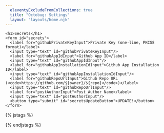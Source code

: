 ```yaml
---
  eleventyExcludeFromCollections: true
  title: "Octobug: Settings"
  layout: "layouts/home.njk"
---
```


    <h1>Secrets</h1>
    <form id="secrets">
      <label for="githubPrivateKeyInput">Private Key (one-line, PKCS8 format)</label>
      <input type="text" id="githubPrivateKeyInput"/>
      <label for="githubAppIdInput">Github App ID</label>
      <input type="text" id="githubAppIdInput"/>
      <label for="githubAppInstallationIdInput">Github App Installation ID</label>
      <input type="text" id="githubAppInstallationIdInput"/>
      <label for="githubRepoUrlInput">Github Repo URL (<code>https://github.com/${owner}/${repo}</code>)</label>
      <input type="text" id="githubRepoUrlInput"/>
      <label for="postAuthorInput">Post Author Name</label>
      <input type="text" id="postAuthorInput"/>
      <button type="submit" id="secretsUpdateButton">UPDATE!</button>
    </form>

{% jstags %}

  <script type="module" href="/octobug/secrets.mjs"></script>

{% endjstags %}
